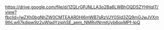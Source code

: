 https://drive.google.com/file/d/1ZQLrGPJNLLA3o2Ba6LWBhOQDSZYHHqIT/view?fbclid=IwZXh0bgNhZW0CMTEAAR0HI6mWB7sRzVJY0SId3ZQ9mGJwJVXm9lhLw67kdipw9z2uWladYziphSE_aem_NMRvlNrmtUyb6qxMPf-lpQ
